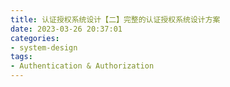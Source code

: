 ```yaml
---
title: 认证授权系统设计【二】完整的认证授权系统设计方案
date: 2023-03-26 20:37:01
categories:
- system-design
tags:
- Authentication & Authorization
---
```



